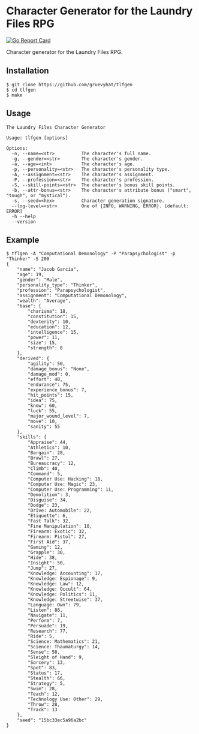 Character Generator for the Laundry Files RPG
==============================================

[![Go Report Card](https://goreportcard.com/badge/github.com/gruevyhat/tlfgen)](https://goreportcard.com/report/github.com/gruevyhat/tlfgen)

Character generator for the Laundry Files RPG.

## Installation

    $ git clone https://github.com/gruevyhat/tlfgen
    $ cd tlfgen
    $ make

## Usage

    The Laundry Files Character Generator

    Usage: tlfgen [options]

    Options:
      -n, --name=<str>          The character's full name.
      -g, --gender=<str>        The character's gender.
      -a, --age=<int>           The character's age.
      -p, --personality=<str>   The character's personality type.
      -A, --assignment=<str>    The character's assignment.
      -P, --profession=<str>    The character's profession.
      -S, --skill-points=<str>  The character's bonus skill points.
      -b, --attr-bonus=<str>    The character's attribute bonus ("smart", "tough", or "mystical").
      -s, --seed=<hex>          Character generation signature.
      --log-level=<str>         One of {INFO, WARNING, ERROR}. [default: ERROR]
      -h --help
      --version

## Example

    $ tflgen -A "Computational Demonology" -P "Parapsychologist" -p "Thinker" -S 200
    {
        "name": "Jacob Garcia",
        "age": 19,
        "gender": "Male",
        "personality_type": "Thinker",
        "profession": "Parapsychologist",
        "assignment": "Computational Demonology",
        "wealth": "Average",
        "base": {
            "charisma": 18,
            "constitution": 15,
            "dexterity": 10,
            "education": 12,
            "intelligence": 15,
            "power": 11,
            "size": 15,
            "strength": 8
        },
        "derived": {
            "agility": 50,
            "damage_bonus": "None",
            "damage_mod": 0,
            "effort": 40,
            "endurance": 75,
            "experience_bonus": 7,
            "hit_points": 15,
            "idea": 75,
            "know": 60,
            "luck": 55,
            "major_wound_level": 7,
            "move": 10,
            "sanity": 55
        },
        "skills": {
            "Appraise": 44,
            "Athletics": 10,
            "Bargain": 28,
            "Brawl": 27,
            "Bureaucracy": 12,
            "Climb": 40,
            "Command": 5,
            "Computer Use: Hacking": 18,
            "Computer Use: Magic": 23,
            "Computer Use: Programming": 11,
            "Demolition": 3,
            "Disguise": 34,
            "Dodge": 23,
            "Drive: Automobile": 22,
            "Etiquette": 6,
            "Fast Talk": 32,
            "Fine Manipulation": 10,
            "Firearm: Exotic": 32,
            "Firearm: Pistol": 27,
            "First Aid": 37,
            "Gaming": 12,
            "Grapple": 30,
            "Hide": 38,
            "Insight": 50,
            "Jump": 27,
            "Knowledge: Accounting": 17,
            "Knowledge: Espionage": 9,
            "Knowledge: Law": 12,
            "Knowledge: Occult": 64,
            "Knowledge: Politics": 11,
            "Knowledge: Streetwise": 37,
            "Language: Own": 79,
            "Listen": 86,
            "Navigate": 11,
            "Perform": 7,
            "Persuade": 19,
            "Research": 77,
            "Ride": 5,
            "Science: Mathematics": 21,
            "Science: Thaumaturgy": 14,
            "Sense": 58,
            "Sleight of Hand": 9,
            "Sorcery": 13,
            "Spot": 83,
            "Status": 17,
            "Stealth": 66,
            "Strategy": 5,
            "Swim": 28,
            "Teach": 12,
            "Technology Use: Other": 29,
            "Throw": 28,
            "Track": 13
        },
        "seed": "15bc33ec5a96a2bc"
    }

